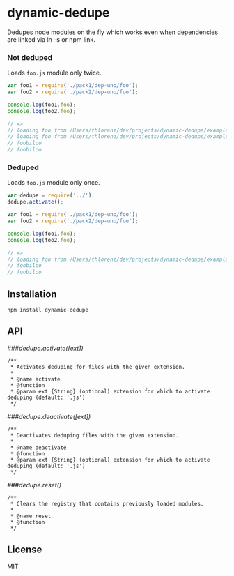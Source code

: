 # dynamic-dedupe

Dedupes node modules on the fly which works even when dependencies are linked via ln -s or npm link.

### Not deduped 

Loads `foo.js` module only twice.

```js
var foo1 = require('./pack1/dep-uno/foo');
var foo2 = require('./pack2/dep-uno/foo');

console.log(foo1.foo);
console.log(foo2.foo);

// =>
// loading foo from /Users/thlorenz/dev/projects/dynamic-dedupe/example/pack1/dep-uno
// loading foo from /Users/thlorenz/dev/projects/dynamic-dedupe/example/pack2/dep-uno
// foobiloo
// foobiloo
```

### Deduped

Loads `foo.js` module only once.

```js
var dedupe = require('../');
dedupe.activate();

var foo1 = require('./pack1/dep-uno/foo');
var foo2 = require('./pack2/dep-uno/foo');

console.log(foo1.foo);
console.log(foo2.foo);

// =>
// loading foo from /Users/thlorenz/dev/projects/dynamic-dedupe/example/pack1/dep-uno
// foobiloo
// foobiloo
```


## Installation

    npm install dynamic-dedupe

## API

###*dedupe.activate([ext])*

```
/**
 * Activates deduping for files with the given extension.
 * 
 * @name activate
 * @function
 * @param ext {String} (optional) extension for which to activate deduping (default: '.js')
 */
```

###*dedupe.deactivate([ext])*

```
/**
 * Deactivates deduping files with the given extension.
 * 
 * @name deactivate
 * @function
 * @param ext {String} (optional) extension for which to activate deduping (default: '.js')
 */
```

###*dedupe.reset()*

```
/**
 * Clears the registry that contains previously loaded modules.
 * 
 * @name reset
 * @function
 */
```

## License

MIT
